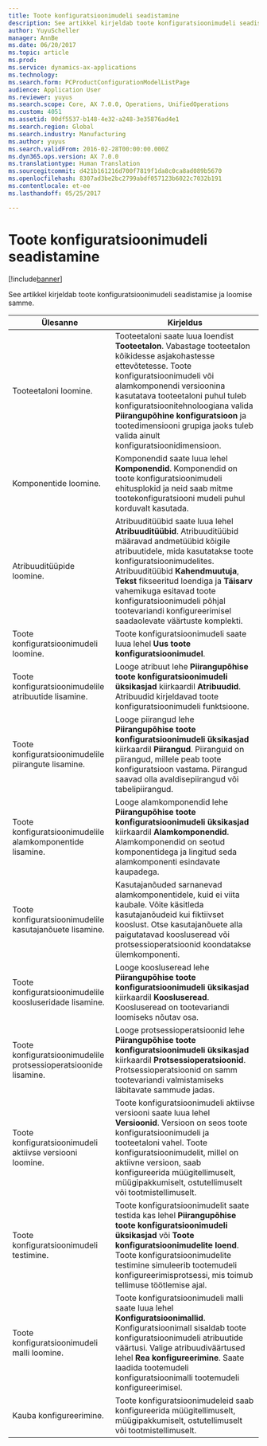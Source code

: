 ```yaml
---
title: Toote konfiguratsioonimudeli seadistamine
description: See artikkel kirjeldab toote konfiguratsioonimudeli seadistamise ja loomise samme.
author: YuyuScheller
manager: AnnBe
ms.date: 06/20/2017
ms.topic: article
ms.prod: 
ms.service: dynamics-ax-applications
ms.technology: 
ms.search.form: PCProductConfigurationModelListPage
audience: Application User
ms.reviewer: yuyus
ms.search.scope: Core, AX 7.0.0, Operations, UnifiedOperations
ms.custom: 4051
ms.assetid: 00df5537-b148-4e32-a248-3e35876ad4e1
ms.search.region: Global
ms.search.industry: Manufacturing
ms.author: yuyus
ms.search.validFrom: 2016-02-28T00:00:00.000Z
ms.dyn365.ops.version: AX 7.0.0
ms.translationtype: Human Translation
ms.sourcegitcommit: d421b161216d700f7819f1da8c0ca8ad089b5670
ms.openlocfilehash: 8307ad3be2bc2799abdf057123b6022c7032b191
ms.contentlocale: et-ee
ms.lasthandoff: 05/25/2017

---
```


# <a name="set-up-a-product-configuration-model"></a>Toote konfiguratsioonimudeli seadistamine

[!include[banner](../includes/banner.md)]


See artikkel kirjeldab toote konfiguratsioonimudeli seadistamise ja loomise samme.

| Ülesanne                                                        | Kirjeldus                                                                                                                                                                                                                                                                                                                                                                                        |
|-------------------------------------------------------------|----------------------------------------------------------------------------------------------------------------------------------------------------------------------------------------------------------------------------------------------------------------------------------------------------------------------------------------------------------------------------------------------------|
| Tooteetaloni loomine.                                    | Tooteetaloni saate luua loendist **Tooteetalon**. Vabastage tooteetalon kõikidesse asjakohastesse ettevõtetesse. Toote konfiguratsioonimudeli või alamkomponendi versioonina kasutatava tooteetaloni puhul tuleb konfiguratsioonitehnoloogiana valida **Piirangupõhine konfiguratsioon** ja tootedimensiooni grupiga jaoks tuleb valida ainult konfiguratsioonidimensioon. |
| Komponentide loomine.                                          | Komponendid saate luua lehel **Komponendid**. Komponendid on toote konfiguratsioonimudeli ehitusplokid ja neid saab mitme tootekonfiguratsiooni mudeli puhul korduvalt kasutada.                                                                                                                                                                                                                      |
| Atribuuditüüpide loomine.                                     | Atribuuditüübid saate luua lehel **Atribuuditüübid**. Atribuuditüübid määravad andmetüübid kõigile atribuutidele, mida kasutatakse toote konfiguratsioonimudelites. Atribuuditüübid **Kahendmuutuja**, **Tekst** fikseeritud loendiga ja **Täisarv** vahemikuga esitavad toote konfiguratsioonimudeli põhjal tootevariandi konfigureerimisel saadaolevate väärtuste komplekti.       |
| Toote konfiguratsioonimudeli loomine.                       | Toote konfiguratsioonimudeli saate luua lehel **Uus toote konfiguratsioonimudel**.                                                                                                                                                                                                                                                                                                              |
| Toote konfiguratsioonimudelile atribuutide lisamine.            | Looge atribuut lehe **Piirangupõhise toote konfiguratsioonimudeli üksikasjad** kiirkaardil **Atribuudid**. Atribuudid kirjeldavad toote konfiguratsioonimudeli funktsioone.                                                                                                                                                                                                       |
| Toote konfiguratsioonimudelile piirangute lisamine.           | Looge piirangud lehe **Piirangupõhise toote konfiguratsioonimudeli üksikasjad** kiirkaardil **Piirangud**. Piiranguid on piirangud, millele peab toote konfiguratsioon vastama. Piirangud saavad olla avaldisepiirangud või tabelipiirangud.                                                                                                                                 |
| Toote konfiguratsioonimudelile alamkomponentide lisamine.         | Looge alamkomponendid lehe **Piirangupõhise toote konfiguratsioonimudeli üksikasjad** kiirkaardil **Alamkomponendid**. Alamkomponendid on seotud komponentidega ja lingitud seda alamkomponenti esindavate kaupadega.                                                                                                                                                                       |
| Toote konfiguratsioonimudelile kasutajanõuete lisamine.     | Kasutajanõuded sarnanevad alamkomponentidele, kuid ei viita kaubale. Võite käsitleda kasutajanõudeid kui fiktiivset kooslust. Otse kasutajanõuete alla paigutatavad koosluseread või protsessioperatsioonid koondatakse ülemkomponenti.                                                                                                                       |
| Toote konfiguratsioonimudelile koosluseridade lisamine.             | Looge koosluseread lehe **Piirangupõhise toote konfiguratsioonimudeli üksikasjad** kiirkaardil **Koosluseread**. Koosluseread on tootevariandi loomiseks nõutav osa.                                                                                                                                                                                                 |
| Toote konfiguratsioonimudelile protsessioperatsioonide lisamine.      | Looge protsessioperatsioonid lehe **Piirangupõhise toote konfiguratsioonimudeli üksikasjad** kiirkaardil **Protsessioperatsioonid**. Protsessioperatsioonid on samm tootevariandi valmistamiseks läbitavate sammude jadas.                                                                                                                                                    |
| Toote konfiguratsioonimudeli aktiivse versiooni loomine. | Toote konfiguratsioonimudeli aktiivse versiooni saate luua lehel **Versioonid**. Versioon on seos toote konfiguratsioonimudeli ja tooteetaloni vahel. Toote konfiguratsioonimudelit, millel on aktiivne versioon, saab konfigureerida müügitellimuselt, müügipakkumiselt, ostutellimuselt või tootmistellimuselt.                                                               |
| Toote konfiguratsioonimudeli testimine.                         | Toote konfiguratsioonimudelit saate testida kas lehel **Piirangupõhise toote konfiguratsioonimudeli üksikasjad** või **Toote konfiguratsioonimudelite loend**. Toote konfiguratsioonimudelite testimine simuleerib tootemudeli konfigureerimisprotsessi, mis toimub tellimuse töötlemise ajal.                                                                                                |
| Toote konfiguratsioonimudeli malli loomine.                | Toote konfiguratsioonimudeli malli saate luua lehel **Konfiguratsioonimallid**. Konfiguratsioonimall sisaldab toote konfiguratsioonimudeli atribuutide väärtusi. Valige atribuudiväärtused lehel **Rea konfigureerimine**. Saate laadida tootemudeli konfiguratsioonimalli tootemudeli konfigureerimisel.                                                   |
| Kauba konfigureerimine.                                          | Toote konfiguratsioonimudeleid saab konfigureerida müügitellimuselt, müügipakkumiselt, ostutellimuselt või tootmistellimuselt.                                                                                                                                                                                                                                                                           |






